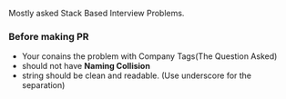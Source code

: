 Mostly asked Stack Based Interview Problems.

### Before making PR

 - Your *<Filename>* conains the problem with Company Tags(The Question Asked)
 - *<Filename>* should not have **Naming Collision**
 - *<Filename>* string should be clean and readable. (Use underscore for the separation)
